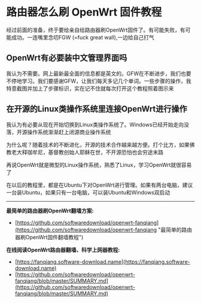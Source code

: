 ﻿路由器怎么刷 OpenWrt 固件教程
========================

经过前面的准备，终于要给亲自给路由器刷OpenWrt固件了。有可能失败，有可能成功。一连嘴里念叨FGW (=fuck great wall),一边给自己打气

OpenWrt有必要装中文管理界面吗
--------

我认为不需要。网上最新最全面的信息都是英文的。GFW在不断进步，我们也要不停地学习。我们要感谢GFW，让我们每天多记几个单词。一些步骤的操作，我特意截图并加上了步骤标识，实在记不住就每次打开这个教程照着图示来

在开源的Linux类操作系统里连接OpenWrt进行操作
--------

我认为有必要从现在开始切换到Linux类操作系统了。Windows已经开始走向没落，开源操作系统渐渐赶上闭源商业操作系统

为什么呢？随着技术的不断进化，开源的技术合作越来越方便。打个比方，如果佛教老大释珈牟尼，基督教创始人耶稣在世，不开源恐怕也会穷途末路

再说OpenWrt就是微型的Linux操作系统，熟悉了Linux，学习OpenWrt就很容易了

在以后的教程里，都是在Ubuntu下对OpenWrt进行管理。如果有两台电脑，建议一台装Ubuntu，如果只有一台电脑，可以装Ubuntu和Windows双启动

---

**最简单的路由器刷OpenWrt翻墙方案:**

- [https://github.com/softwaredownload/openwrt-fanqiang](https://github.com/softwaredownload/openwrt-fanqiang "最简单的路由器刷OpenWrt固件翻墙教程")

**在线阅读OpenWrt路由器翻墙、科学上网器教程:**

- [https://fanqiang.software-download.name](https://fanqiang.software-download.name)
- [https://github.com/softwaredownload/openwrt-fanqiang/blob/master/SUMMARY.md](https://github.com/softwaredownload/openwrt-fanqiang/blob/master/SUMMARY.md)